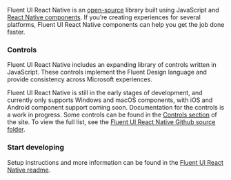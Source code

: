 Fluent UI React Native is an [open-source](https://github.com/microsoft/fluentui-react-native) library built using JavaScript and [React Native components](https://microsoft.github.io/react-native-windows/). If you’re creating experiences for several platforms, Fluent UI React Native components can help you get the job done faster.

### Controls

Fluent UI React Native includes an expanding library of controls written in JavaScript. These controls implement the Fluent Design language and provide consistency across Microsoft experiences.

Fluent UI React Native is still in the early stages of development, and currently only supports Windows and macOS components, with iOS and Android component support coming soon. Documentation for the controls is a work in progress. Some controls can be found in the [Controls section](#/controls/crossplatform) of the site. To view the full list, see the [Fluent UI React Native Github source folder](https://github.com/microsoft/fluentui-react-native/tree/master/packages/components).

### Start developing

Setup instructions and more information can be found in the [Fluent UI React Native readme](https://github.com/microsoft/fluentui-react-native#fluentui-react-native).
